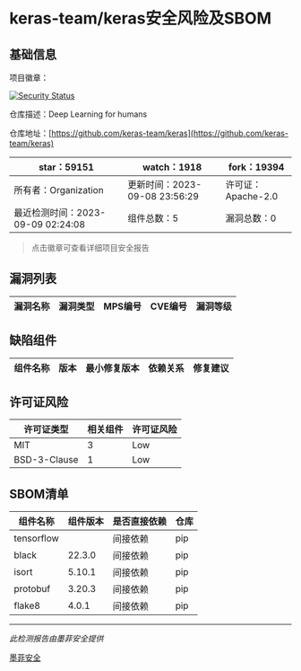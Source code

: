 # keras-team/keras安全风险及SBOM

## 基础信息

项目徽章：

[![Security Status](https://www.murphysec.com/platform3/v31/badge/1700213391784280064.svg)](https://www.murphysec.com/console/report/1700213391671033856/1700213391784280064)

仓库描述：Deep Learning for humans

仓库地址：[https://github.com/keras-team/keras](https://github.com/keras-team/keras)

| star：59151 | watch：1918 | fork：19394 |
| ----------- | -------------- | ------------ |
| 所有者：Organization | 更新时间：2023-09-08 23:56:29 | 许可证：Apache-2.0 |
| 最近检测时间：2023-09-09 02:24:08 | 组件总数：5 | 漏洞总数：0 |

> 点击徽章可查看详细项目安全报告



## 漏洞列表

| 漏洞名称 | 漏洞类型 | MPS编号 | CVE编号 | 漏洞等级 |
| ------- | ------ | ------- | ------ | ----- |





## 缺陷组件

| 组件名称 | 版本 | 最小修复版本 | 依赖关系 | 修复建议 |
| -------- | ---- | ------------ | -------- | -------- |





## 许可证风险

| 许可证类型 | 相关组件 | 许可证风险 |
| ---------- | -------- | ---------- |
|MIT|3|Low|
|BSD-3-Clause|1|Low|




## SBOM清单

| 组件名称 | 组件版本 | 是否直接依赖 | 仓库 |
| -------- | -------- | ------------ | ---- |
|tensorflow||间接依赖|pip|
|black|22.3.0|间接依赖|pip|
|isort|5.10.1|间接依赖|pip|
|protobuf|3.20.3|间接依赖|pip|
|flake8|4.0.1|间接依赖|pip|


------

*此检测报告由墨菲安全提供*

[墨菲安全](www.murphysec.com)